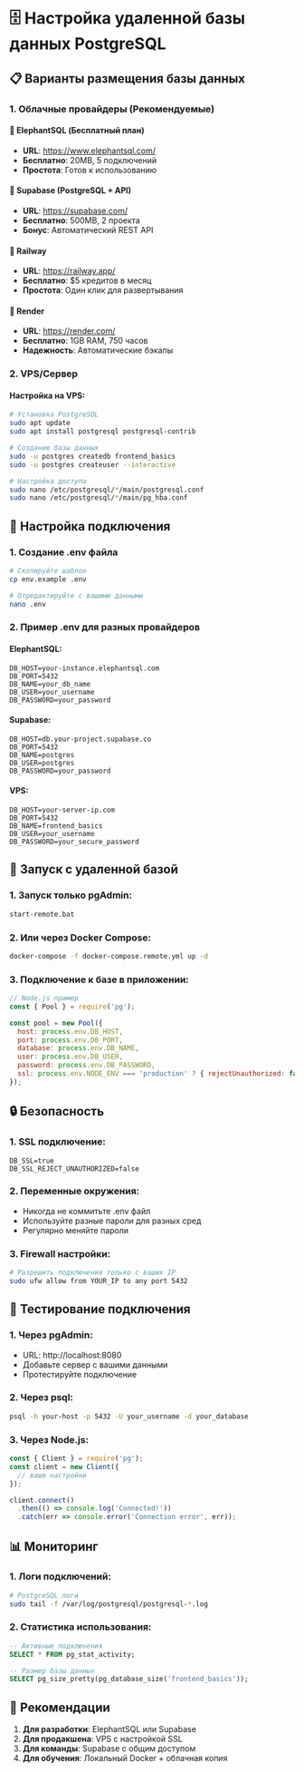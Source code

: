 # 🗄️ Настройка удаленной базы данных PostgreSQL

## 📋 Варианты размещения базы данных

### 1. Облачные провайдеры (Рекомендуемые)

#### 🐘 ElephantSQL (Бесплатный план)
- **URL**: https://www.elephantsql.com/
- **Бесплатно**: 20MB, 5 подключений
- **Простота**: Готов к использованию

#### 🐘 Supabase (PostgreSQL + API)
- **URL**: https://supabase.com/
- **Бесплатно**: 500MB, 2 проекта
- **Бонус**: Автоматический REST API

#### 🐘 Railway
- **URL**: https://railway.app/
- **Бесплатно**: $5 кредитов в месяц
- **Простота**: Один клик для развертывания

#### 🐘 Render
- **URL**: https://render.com/
- **Бесплатно**: 1GB RAM, 750 часов
- **Надежность**: Автоматические бэкапы

### 2. VPS/Сервер

#### Настройка на VPS:
```bash
# Установка PostgreSQL
sudo apt update
sudo apt install postgresql postgresql-contrib

# Создание базы данных
sudo -u postgres createdb frontend_basics
sudo -u postgres createuser --interactive

# Настройка доступа
sudo nano /etc/postgresql/*/main/postgresql.conf
sudo nano /etc/postgresql/*/main/pg_hba.conf
```

## 🔧 Настройка подключения

### 1. Создание .env файла
```bash
# Скопируйте шаблон
cp env.example .env

# Отредактируйте с вашими данными
nano .env
```

### 2. Пример .env для разных провайдеров

#### ElephantSQL:
```env
DB_HOST=your-instance.elephantsql.com
DB_PORT=5432
DB_NAME=your_db_name
DB_USER=your_username
DB_PASSWORD=your_password
```

#### Supabase:
```env
DB_HOST=db.your-project.supabase.co
DB_PORT=5432
DB_NAME=postgres
DB_USER=postgres
DB_PASSWORD=your_password
```

#### VPS:
```env
DB_HOST=your-server-ip.com
DB_PORT=5432
DB_NAME=frontend_basics
DB_USER=your_username
DB_PASSWORD=your_secure_password
```

## 🚀 Запуск с удаленной базой

### 1. Запуск только pgAdmin:
```bash
start-remote.bat
```

### 2. Или через Docker Compose:
```bash
docker-compose -f docker-compose.remote.yml up -d
```

### 3. Подключение к базе в приложении:
```javascript
// Node.js пример
const { Pool } = require('pg');

const pool = new Pool({
  host: process.env.DB_HOST,
  port: process.env.DB_PORT,
  database: process.env.DB_NAME,
  user: process.env.DB_USER,
  password: process.env.DB_PASSWORD,
  ssl: process.env.NODE_ENV === 'production' ? { rejectUnauthorized: false } : false
});
```

## 🔒 Безопасность

### 1. SSL подключение:
```env
DB_SSL=true
DB_SSL_REJECT_UNAUTHORIZED=false
```

### 2. Переменные окружения:
- Никогда не коммитьте .env файл
- Используйте разные пароли для разных сред
- Регулярно меняйте пароли

### 3. Firewall настройки:
```bash
# Разрешить подключения только с ваших IP
sudo ufw allow from YOUR_IP to any port 5432
```

## 🧪 Тестирование подключения

### 1. Через pgAdmin:
- URL: http://localhost:8080
- Добавьте сервер с вашими данными
- Протестируйте подключение

### 2. Через psql:
```bash
psql -h your-host -p 5432 -U your_username -d your_database
```

### 3. Через Node.js:
```javascript
const { Client } = require('pg');
const client = new Client({
  // ваши настройки
});

client.connect()
  .then(() => console.log('Connected!'))
  .catch(err => console.error('Connection error', err));
```

## 📊 Мониторинг

### 1. Логи подключений:
```bash
# PostgreSQL логи
sudo tail -f /var/log/postgresql/postgresql-*.log
```

### 2. Статистика использования:
```sql
-- Активные подключения
SELECT * FROM pg_stat_activity;

-- Размер базы данных
SELECT pg_size_pretty(pg_database_size('frontend_basics'));
```

## 🎯 Рекомендации

1. **Для разработки**: ElephantSQL или Supabase
2. **Для продакшена**: VPS с настройкой SSL
3. **Для команды**: Supabase с общим доступом
4. **Для обучения**: Локальный Docker + облачная копия
